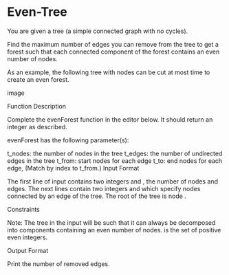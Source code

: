 # Even-Tree
You are given a tree (a simple connected graph with no cycles).

Find the maximum number of edges you can remove from the tree to get a forest such that each connected component of the forest contains an even number of nodes.

As an example, the following tree with  nodes can be cut at most  time to create an even forest.

image

Function Description

Complete the evenForest function in the editor below. It should return an integer as described.

evenForest has the following parameter(s):

t_nodes: the number of nodes in the tree
t_edges: the number of undirected edges in the tree
t_from: start nodes for each edge
t_to: end nodes for each edge, (Match by index to t_from.)
Input Format

The first line of input contains two integers  and , the number of nodes and edges.
The next  lines contain two integers  and  which specify nodes connected by an edge of the tree. The root of the tree is node .

Constraints

Note: The tree in the input will be such that it can always be decomposed into components containing an even number of nodes.  is the set of positive even integers.

Output Format

Print the number of removed edges.
